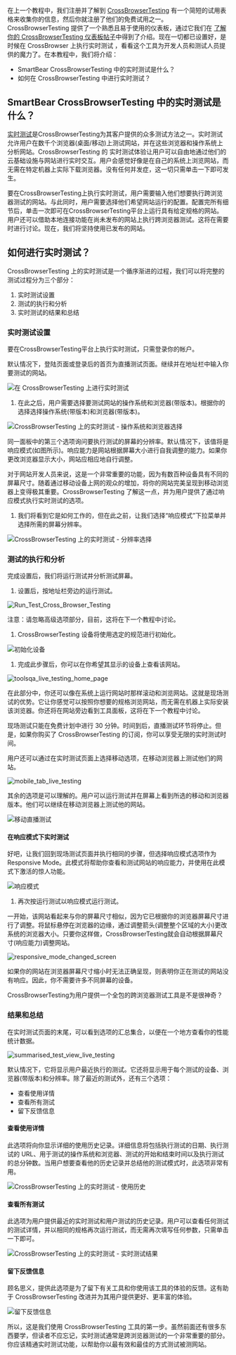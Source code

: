在上一个教程中，我们注册并了解到 [CrossBrowserTesting](https://www.toolsqa.com/cross-browser-testing/smartbear-crossbrowsertesting/) 有一个简短的试用表格来收集你的信息，然后你就注册了他们的免费试用之一。CrossBrowserTesting 提供了一个熟悉且易于使用的仪表板，通过它我们在 [了解你的 CrossBrowserTesting 仪表板帖子](https://www.toolsqa.com/cross-browser-testing/crossbrowsertesting-dashboard/)中得到了介绍。现在一切都已设置好，是时候在 CrossBrowser 上执行实时测试 ，看看这个工具为开发人员和测试人员提供的魔力了。在本教程中，我们将介绍：

-   SmartBear CrossBrowserTesting 中的实时测试是什么？
-   如何在 CrossBrowserTesting 中进行实时测试？

## SmartBear CrossBrowserTesting 中的实时测试是什么？

[实时测试](https://crossbrowsertesting.com/live-testing)是CrossBrowserTesting为其客户提供的众多测试方法之一。实时测试允许用户在数千个浏览器(桌面/移动)上测试网站，并在这些浏览器和操作系统上分析网站。CrossBrowserTesting 的 实时测试体验让用户可以自由地通过他们的云基础设施与网站进行实时交互。用户会感觉好像是在自己的系统上浏览网站，而无需在特定机器上实际下载浏览器。没有任何并发症，这一切只需单击一下即可发生。

要在CrossBrowserTesting上执行实时测试，用户需要输入他们想要执行跨浏览器测试的网站。与此同时，用户需要选择他们希望网站运行的配置。配置完所有细节后，单击一次即可在CrossBrowserTesting平台上运行具有给定规格的网站。用户还可以借助本地连接功能在尚未发布的网站上执行跨浏览器测试。这将在需要时进行讨论。现在，我们将坚持使用已发布的网站。

## 如何进行实时测试？

CrossBrowserTesting 上的实时测试是一个循序渐进的过程，我们可以将完整的测试过程分为三个部分：

1.  实时测试设置
2.  测试的执行和分析
3.  实时测试的结果和总结

### 实时测试设置

要在CrossBrowserTesting平台上执行实时测试，只需登录你的帐户。

默认情况下，登陆页面或登录后的首页为直播测试页面。继续并在地址栏中输入你要测试的网站。

![在 CrossBrowserTesting 上进行实时测试](https://toolsqa.com/gallery/CrossBrowser%20Testing/1%20Live%20Testing%20On%20CrossBrowserTesting.png)

1.  在此之后，用户需要选择要测试网站的操作系统和浏览器(带版本)。根据你的选择选择操作系统(带版本)和浏览器(带版本)。

![CrossBrowserTesting 上的实时测试 - 操作系统和浏览器选择](https://toolsqa.com/gallery/CrossBrowser%20Testing/2%20Live%20Testing%20On%20CrossBrowserTesting%20-%20OS%20and%20Browser%20Selection.png)

同一面板中的第三个选项询问要执行测试的屏幕的分辨率。默认情况下，该值将是响应模式(如图所示)。响应能力是网站根据屏幕大小进行自我调整的能力。如果你更改浏览器显示大小，网站应相应地自行调整。

对于网站开发人员来说，这是一个非常重要的功能，因为有数百种设备具有不同的屏幕尺寸。随着通过移动设备上网的观众的增加，将你的网站完美呈现到移动浏览器上变得极其重要。CrossBrowserTesting 了解这一点，并为用户提供了通过响应模式执行实时测试的选项。

1.  我们将看到它是如何工作的，但在此之前，让我们选择“响应模式”下拉菜单并选择所需的屏幕分辨率。

![CrossBrowserTesting 上的实时测试 - 分辨率选择](https://toolsqa.com/gallery/CrossBrowser%20Testing/3%20Live%20Testing%20On%20CrossBrowserTesting%20-%20Resolution%20Selection.png)

### 测试的执行和分析

完成设置后，我们将运行测试并分析测试屏幕。

1.  设置后，按地址栏旁边的运行测试。

![Run_Test_Cross_Browser_Testing](https://toolsqa.com/gallery/CrossBrowser%20Testing/4%20Run_Test_Cross_Browser_Testing.png)

注意：请忽略高级选项部分，目前，这将在下一个教程中讨论。

1.  CrossBrowserTesting 设备将使用选定的规范进行初始化。

![初始化设备](https://toolsqa.com/gallery/CrossBrowser%20Testing/5%20initialising_device.png)

1.  完成此步骤后，你可以在你希望其显示的设备上查看该网站。

![toolsqa_live_testing_home_page](https://toolsqa.com/gallery/CrossBrowser%20Testing/6%20toolsqa_live_testing_home_page.png)

在此部分中，你还可以像在系统上运行网站时那样滚动和浏览网站。这就是现场测试的优势。它让你感觉可以按照你想要的规格浏览网站，而无需在机器上实际安装该浏览器。你还将在网站旁边看到工具面板，这将在下一个教程中讨论。

现场测试只能在免费计划中进行 30 分钟。时间到后，直播测试环节将停止。但是，如果你购买了 CrossBrowserTesting 的订阅，你可以享受无限的实时测试时间。

用户还可以通过在实时测试页面上选择移动选项，在移动浏览器上测试他们的网站。

![mobile_tab_live_testing](https://toolsqa.com/gallery/CrossBrowser%20Testing/7%20mobile_tab_live_testing.png)

其余的选项是可以理解的。用户可以运行测试并在屏幕上看到所选的移动和浏览器版本。他们可以继续在移动浏览器上测试他的网站。

![移动直播测试](https://toolsqa.com/gallery/CrossBrowser%20Testing/8%20mobile_live_testing.png)

#### 在响应模式下实时测试

好吧，让我们回到现场测试页面并执行相同的步骤，但选择响应模式选项作为 Responsive Mode。此模式将帮助你查看和测试网站的响应能力，并使用在此模式下激活的惊人功能。

![响应模式](https://toolsqa.com/gallery/CrossBrowser%20Testing/9%20responsive_mode.png)

1.  再次按运行测试以响应模式运行测试。

一开始，该网站看起来与你的屏幕尺寸相似，因为它已根据你的浏览器屏幕尺寸进行了调整。将鼠标悬停在浏览器的边缘，通过调整箭头(调整整个区域的大小)更改系统的浏览器大小。只要你这样做，CrossBrowserTesting就会自动根据屏幕尺寸(响应能力)调整网站。

![responsive_mode_changed_screen](https://toolsqa.com/gallery/CrossBrowser%20Testing/10%20responsive_mode_changed_screen.png)

如果你的网站在浏览器屏幕尺寸缩小时无法正确呈现，则表明你正在测试的网站没有响应。因此，你不需要许多不同屏幕的设备。

CrossBrowserTesting为用户提供一个全包的跨浏览器测试工具是不是很神奇？

### 结果和总结

在实时测试页面的末尾，可以看到选项的汇总集合，以便在一个地方查看你的性能统计数据。

![summarised_test_view_live_testing](https://toolsqa.com/gallery/CrossBrowser%20Testing/11%20summarised_test_view_live_testing.png)

默认情况下，它将显示用户最近执行的测试。它还将显示用于每个测试的设备、浏览器(带版本)和分辨率。除了最近的测试外，还有三个选项：

-   查看使用详情
-   查看所有测试
-   留下反馈信息

#### 查看使用详情

此选项将向你显示详细的使用历史记录。详细信息将包括执行测试的日期、执行测试的 URL、用于测试的操作系统和浏览器、测试的开始和结束时间以及执行测试的总分钟数。当用户想要查看他的历史记录并总结他的测试模式时，此选项非常有用。

![CrossBrowserTesting 上的实时测试 - 使用历史](https://toolsqa.com/gallery/CrossBrowser%20Testing/12%20Live%20Testing%20On%20CrossBrowserTesting%20-%20Usage%20History.png)

#### 查看所有测试

此选项为用户提供最近的实时测试和用户测试的历史记录。用户可以查看任何测试的测试详情，并以相同的规格再次运行测试，而无需再次填写任何参数，只需单击一下即可。

![CrossBrowserTesting 上的实时测试 - 实时测试结果](https://toolsqa.com/gallery/CrossBrowser%20Testing/13%20Live%20Testing%20On%20CrossBrowserTesting%20-%20Live%20Test%20Results.png)

#### 留下反馈信息

顾名思义，提供此选项是为了留下有关工具和你使用该工具的体验的反馈。这有助于 CrossBrowserTesting 改进并为其用户提供更好、更丰富的体验。

![留下反馈信息](https://toolsqa.com/gallery/CrossBrowser%20Testing/14%20leave_feedback.png)

所以，这是我们使用 CrossBrowserTesting 工具的第一步。虽然前面还有很多东西要学，但读者不应忘记，实时测试通常是跨浏览器测试的一个非常重要的部分。你应该精通实时测试功能，以帮助你以最有效和最佳的方式测试被测网站。